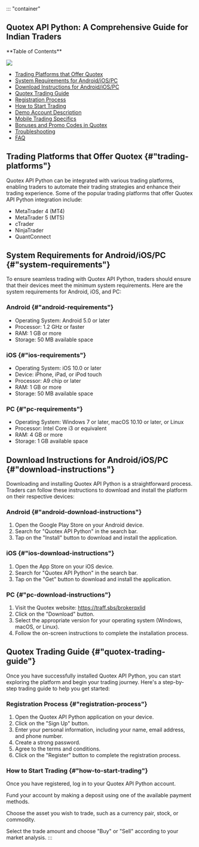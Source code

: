 ::: \"container\"
## Quotex API Python: A Comprehensive Guide for Indian Traders

\*\*Table of Contents\*\*

[![](https://static.quotex.io/files/4_en/300_250.jpg)](https://traff.sbs/brokerqxlid)

-   [Trading Platforms that Offer Quotex](\%22#trading-platforms\%22)
-   [System Requirements for
    Android/iOS/PC](\%22#system-requirements\%22)
-   [Download Instructions for
    Android/iOS/PC](\%22#download-instructions\%22)
-   [Quotex Trading Guide](\%22#quotex-trading-guide\%22)
-   [Registration Process](\%22#registration-process\%22)
-   [How to Start Trading](\%22#how-to-start-trading\%22)
-   [Demo Account Description](\%22#demo-account-description\%22)
-   [Mobile Trading Specifics](\%22#mobile-trading-specifics\%22)
-   [Bonuses and Promo Codes in
    Quotex](\%22#bonuses-and-promo-codes\%22)
-   [Troubleshooting](\%22#troubleshooting\%22)
-   [FAQ](\%22#faq\%22)

## Trading Platforms that Offer Quotex {#"trading-platforms"}

Quotex API Python can be integrated with various trading platforms,
enabling traders to automate their trading strategies and enhance their
trading experience. Some of the popular trading platforms that offer
Quotex API Python integration include:

-   MetaTrader 4 (MT4)
-   MetaTrader 5 (MT5)
-   cTrader
-   NinjaTrader
-   QuantConnect

## System Requirements for Android/iOS/PC {#"system-requirements"}

To ensure seamless trading with Quotex API Python, traders should ensure
that their devices meet the minimum system requirements. Here are the
system requirements for Android, iOS, and PC:

### Android {#"android-requirements"}

-   Operating System: Android 5.0 or later
-   Processor: 1.2 GHz or faster
-   RAM: 1 GB or more
-   Storage: 50 MB available space

### iOS {#"ios-requirements"}

-   Operating System: iOS 10.0 or later
-   Device: iPhone, iPad, or iPod touch
-   Processor: A9 chip or later
-   RAM: 1 GB or more
-   Storage: 50 MB available space

### PC {#"pc-requirements"}

-   Operating System: Windows 7 or later, macOS 10.10 or later, or Linux
-   Processor: Intel Core i3 or equivalent
-   RAM: 4 GB or more
-   Storage: 1 GB available space

## Download Instructions for Android/iOS/PC {#"download-instructions"}

Downloading and installing Quotex API Python is a straightforward
process. Traders can follow these instructions to download and install
the platform on their respective devices:

### Android {#"android-download-instructions"}

1.  Open the Google Play Store on your Android device.
2.  Search for "Quotex API Python" in the search bar.
3.  Tap on the "Install" button to download and install the
    application.

### iOS {#"ios-download-instructions"}

1.  Open the App Store on your iOS device.
2.  Search for "Quotex API Python" in the search bar.
3.  Tap on the "Get" button to download and install the
    application.

### PC {#"pc-download-instructions"}

1.  Visit the Quotex website: https://traff.sbs/brokerqxlid
2.  Click on the "Download" button.
3.  Select the appropriate version for your operating system (Windows,
    macOS, or Linux).
4.  Follow the on-screen instructions to complete the installation
    process.

## Quotex Trading Guide {#"quotex-trading-guide"}

Once you have successfully installed Quotex API Python, you can start
exploring the platform and begin your trading journey. Here\'s a
step-by-step trading guide to help you get started:

### Registration Process {#"registration-process"}

1.  Open the Quotex API Python application on your device.
2.  Click on the "Sign Up" button.
3.  Enter your personal information, including your name, email address,
    and phone number.
4.  Create a strong password.
5.  Agree to the terms and conditions.
6.  Click on the "Register" button to complete the registration
    process.

### How to Start Trading {#"how-to-start-trading"}

Once you have registered, log in to your Quotex API Python account.

Fund your account by making a deposit using one of the available payment
methods.

Choose the asset you wish to trade, such as a currency pair, stock, or
commodity.

Select the trade amount and choose "Buy" or "Sell" according
to your market analysis.
:::

